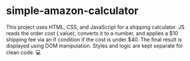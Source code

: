 # simple-amazon-calculator
This project uses HTML, CSS, and JavaScript for a shipping calculator. JS reads the order cost (.value), converts it to a number, and applies a $10 shipping fee via an if condition if the cost is under $40. The final result is displayed using DOM manipulation. Styles and logic are kept separate for clean code. 💻
